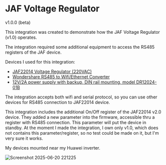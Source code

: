 # JAF Voltage Regulator
v1.0.0 (beta)

This integration was created to demonstrate how the JAF Voltage Regulator (v1.0) operates.

The integration required some additional equipment to access the RS485 registers of the JAF device.

Devices I used for this integration:

* [JAF22014 Voltage Regulator (220VAC)](https://www.aliexpress.com/i/1005005616260701.html)
* [Wondershare RS485 to Wifi/Ethernet Converter](https://www.aliexpress.com/item/1005004438416702.html)
* [12V/2A power supply with backup, DIN rail mounting, model DR12024-01B](https://www.a2t.ro/surse-si-alimentatoare/sursa-de-alimentare-12v-2ah-cu-backup-montare-pe-sina-din.html)

The integration accepts both wifi and serial protocol, so you can use other devices for RS485 connection to JAF22014 device.

This integration includes the additional On/Off register of the JAF22014 v2.0 device. They added a new parameter into the firmware, accessible thru a register with RS485 connection. This parameter will put the device in standby. At the moment I made the integration, I own only v1.0, which does not contains this parameter/register, so no test could be made on it, but I'm very sure it works.

My devices mounted near my Huawei inverter.

![Screenshot 2025-06-20 221225](https://github.com/user-attachments/assets/64608c92-88c7-4cc6-80b2-0bfbe5fb9a39)

